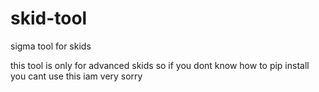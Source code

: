 # skid-tool
sigma tool for skids

this tool is only for advanced skids so if you dont know how to pip install you cant use this iam  very sorry 
